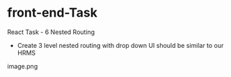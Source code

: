 # front-end-Task


React Task - 6 Nested Routing
* Create 3 level nested routing with drop down UI should be similar to our HRMS

image.png